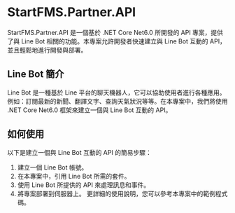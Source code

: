 # StartFMS.Partner.API
StartFMS.Partner.API 是一個基於 .NET Core Net6.0 所開發的 API 專案，提供了與 Line Bot 相關的功能。本專案允許開發者快速建立與 Line Bot 互動的 API，並且輕鬆地進行開發與部署。

## Line Bot 簡介
Line Bot 是一種基於 Line 平台的聊天機器人，它可以協助使用者進行各種應用。例如：訂閱最新的新聞、翻譯文字、查詢天氣狀況等等。在本專案中，我們將使用 .NET Core Net6.0 框架來建立一個與 Line Bot 互動的 API。

## 如何使用
以下是建立一個與 Line Bot 互動的 API 的簡易步驟：

1. 建立一個 Line Bot 帳號。
2. 在本專案中，引用 Line Bot 所需的套件。
3. 使用 Line Bot 所提供的 API 來處理訊息和事件。
4. 將專案部署到伺服器上。
更詳細的使用說明，您可以參考本專案中的範例程式碼。
